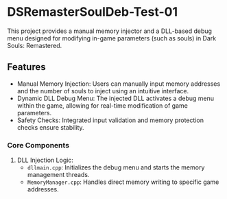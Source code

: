 # DSRemasterSoulDeb-Test-01

This project provides a manual memory injector and a DLL-based debug menu designed for modifying in-game parameters (such as souls) in Dark Souls: Remastered.

## Features
- Manual Memory Injection: Users can manually input memory addresses and the number of souls to inject using an intuitive interface.
- Dynamic DLL Debug Menu: The injected DLL activates a debug menu within the game, allowing for real-time modification of game parameters.
- Safety Checks: Integrated input validation and memory protection checks ensure stability.

### Core Components
1. DLL Injection Logic:
   - `dllmain.cpp`: Initializes the debug menu and starts the memory management threads.
   - `MemoryManager.cpp`: Handles direct memory writing to specific game addresses.



